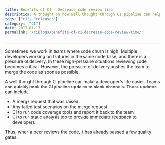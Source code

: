 ```yaml
---
title: Benefits of CI - Decrease code review time
description: A thought on how well thought through CI pipeline can help in code reviews. Article to share thoughts on benefits for continuous integration. CI pipeline can help developers to review the code more effectively.
tags: ["ci", "releases"]
category: ["CI"]
date: 2017-01-17
permalink: '/ciBlogs/benefits-of-ci-decrease-code-review-time/'
---
```


<hr>
Sometimes, we work in teams where code churn is high. Multiple developers working on features in the same code base, and there is a pressure of delivery. In these high-pressure situations reviewing code becomes critical. However, the pressure of delivery pushes the team to merge the code as soon as possible.

A well thought through CI pipeline can make a developer's life easier. Teams can quickly hook the CI pipeline updates to slack channels. These updates can include:
* A merge request that was raised
* Any failed test scenarios on the merge request
* CI to run code coverage tools and report it back to the team
* CI to run static analysis job to provide immediate feedback to developers

Thus, when a peer reviews the code, it has already passed a few quality gates.


